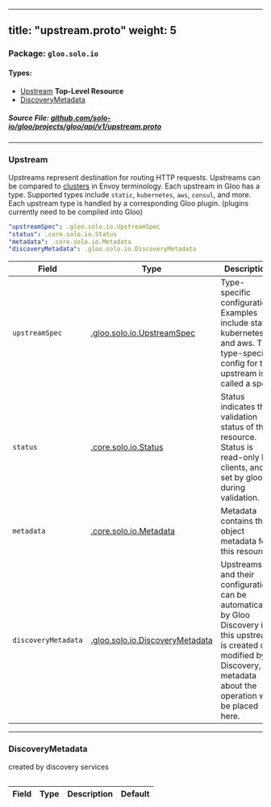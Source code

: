 
---
title: "upstream.proto"
weight: 5
---

<!-- Code generated by solo-kit. DO NOT EDIT. -->


### Package: `gloo.solo.io` 
#### Types:


- [Upstream](#upstream) **Top-Level Resource**
- [DiscoveryMetadata](#discoverymetadata)
  



##### Source File: [github.com/solo-io/gloo/projects/gloo/api/v1/upstream.proto](https://github.com/solo-io/gloo/blob/master/projects/gloo/api/v1/upstream.proto)





---
### Upstream

 
Upstreams represent destination for routing HTTP requests. Upstreams can be compared to
[clusters](https://www.envoyproxy.io/docs/envoy/latest/api-v2/api/v2/cds.proto) in Envoy terminology.
Each upstream in Gloo has a type. Supported types include `static`, `kubernetes`, `aws`, `consul`, and more.
Each upstream type is handled by a corresponding Gloo plugin. (plugins currently need to be compiled into Gloo)

```yaml
"upstreamSpec": .gloo.solo.io.UpstreamSpec
"status": .core.solo.io.Status
"metadata": .core.solo.io.Metadata
"discoveryMetadata": .gloo.solo.io.DiscoveryMetadata

```

| Field | Type | Description | Default |
| ----- | ---- | ----------- |----------- | 
| `upstreamSpec` | [.gloo.solo.io.UpstreamSpec](../options.proto.sk/#upstreamspec) | Type-specific configuration. Examples include static, kubernetes, and aws. The type-specific config for the upstream is called a spec. |  |
| `status` | [.core.solo.io.Status](../../../../../../solo-kit/api/v1/status.proto.sk/#status) | Status indicates the validation status of the resource. Status is read-only by clients, and set by gloo during validation. |  |
| `metadata` | [.core.solo.io.Metadata](../../../../../../solo-kit/api/v1/metadata.proto.sk/#metadata) | Metadata contains the object metadata for this resource. |  |
| `discoveryMetadata` | [.gloo.solo.io.DiscoveryMetadata](../upstream.proto.sk/#discoverymetadata) | Upstreams and their configuration can be automatically by Gloo Discovery if this upstream is created or modified by Discovery, metadata about the operation will be placed here. |  |




---
### DiscoveryMetadata

 
created by discovery services

```yaml

```

| Field | Type | Description | Default |
| ----- | ---- | ----------- |----------- | 





<!-- Start of HubSpot Embed Code -->
<script type="text/javascript" id="hs-script-loader" async defer src="//js.hs-scripts.com/5130874.js"></script>
<!-- End of HubSpot Embed Code -->
